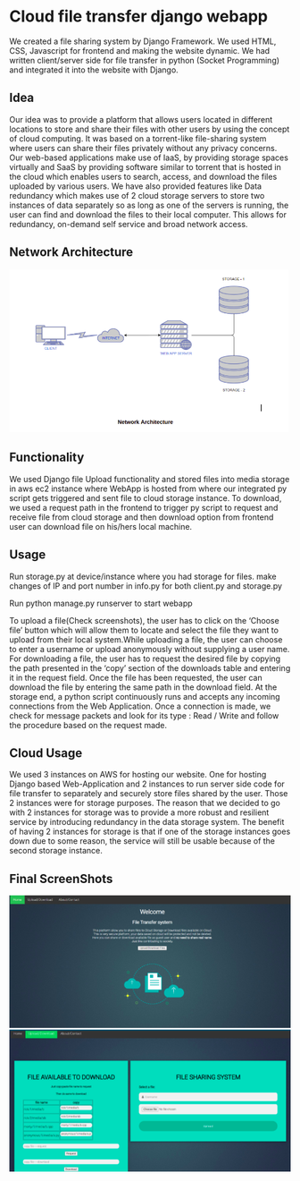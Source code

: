 # Cloud file transfer django webapp

We created a file sharing system by Django Framework. We used HTML, CSS, Javascript for frontend and making the website dynamic. We had written client/server side for file transfer in python (Socket Programming) and integrated it into the website with Django.

## Idea
Our idea was to provide a platform that allows users located in different locations to store and share their files with other users by using the concept of cloud computing. It was based on a torrent-like file-sharing system where users can share their files privately without any privacy concerns. Our web-based applications make use of IaaS, by providing storage spaces virtually and SaaS by providing software similar to torrent that is hosted in the cloud which enables users to search, access, and download the files uploaded by various users. We have also provided features like Data redundancy which makes use of 2 cloud storage servers to store two instances of data separately so as long as one of the servers is running, the user can find and download the files to their local computer. This allows for redundancy, on-demand self service and broad network access.
## Network Architecture
<img src ="Images/NetworkArchitecture.png" width="500">

## Functionality
We used Django file Upload functionality and stored files into media storage in aws ec2 instance where WebApp is hosted from where our integrated py script gets triggered and sent file to cloud storage instance. To download, we used a request path in the frontend to trigger py script to request and receive file from cloud storage and then download option from frontend user can download file on his/hers local machine. 

## Usage
Run storage.py at device/instance where you had storage for files.
make changes of IP and port number in info.py for both client.py and storage.py

Run python manage.py runserver to start webapp

To upload a file(Check screenshots), the user has to click on the ‘Choose file’ button which will allow them to locate and select the file they want to upload from their local system.While uploading a file, the user can choose to enter a username or upload anonymously without supplying a user name.
For downloading a file, the user has to request the desired file by copying the path presented in the ‘copy’ section of the downloads table and entering it in the request field.
Once the file has been requested, the user can download the file by entering the same path in the download field.
At the storage end, a python script continuously runs and accepts any incoming connections from the Web Application. Once a connection is made, we check for message packets and look for its type : Read / Write and follow the procedure based on the request made.


## Cloud Usage
We used 3 instances on AWS for hosting our website. One for hosting Django based Web-Application  and 2 instances to run server side code for file transfer to separately and securely store files shared by the user. Those 2 instances were for storage purposes.
The reason that we decided to go with 2 instances for storage was to provide a more robust and resilient service by introducing redundancy in the data storage system. The benefit of having 2 instances for storage is that if one of the storage instances goes down due to some reason, the service will still be usable because of the second storage instance.

## Final ScreenShots
<img src ="Images/Home.png" width="800">
<img src ="Images/UploadDownloadPage.png" width="800">
